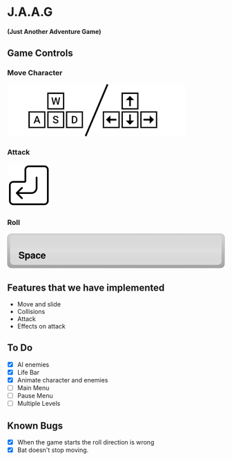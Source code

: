 # J.A.A.G 
#### (Just Another Adventure Game)

## Game Controls

### Move Character

![WASD](READMEimg/wasd.png)

### Attack 

![ENTER](READMEimg/enter.png)

### Roll

![SPACE](READMEimg/space.png)

## Features that we have implemented
- Move and slide
- Collisions
- Attack
- Effects on attack

## To Do 
- [X] AI enemies
- [X] Life Bar
- [X] Animate character and enemies
- [ ] Main Menu
- [ ] Pause Menu
- [ ] Multiple Levels

## Known Bugs

- [X] When the game starts the roll direction is wrong
- [X] Bat doesn't stop moving.
